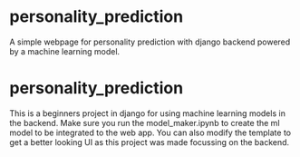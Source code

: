 # personality_prediction
A simple webpage for personality prediction with django backend powered by a machine learning model.
# personality_prediction
This is a beginners project in django for using machine learning models in the backend. Make sure you run the model_maker.ipynb to create the ml model to be integrated to the web app. You can also modify the template to get a better looking UI as this project was made focussing on the backend.
